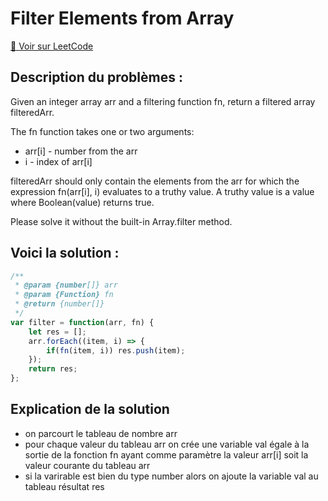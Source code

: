 # Filter Elements from Array

[🔗 Voir sur LeetCode](https://leetcode.com/problems/apply-transform-over-each-element-in-array/description/?envType=study-plan-v2&envId=30-days-of-javascript)

## Description du problèmes :

Given an integer array arr and a filtering function fn, return a filtered array filteredArr.

The fn function takes one or two arguments:

- arr[i] - number from the arr
- i - index of arr[i]

filteredArr should only contain the elements from the arr for which the expression fn(arr[i], i) evaluates to a truthy value. A truthy value is a value where Boolean(value) returns true.

Please solve it without the built-in Array.filter method.

## Voici la solution :

``` js
/**
 * @param {number[]} arr
 * @param {Function} fn
 * @return {number[]}
 */
var filter = function(arr, fn) {
    let res = [];
    arr.forEach((item, i) => {
        if(fn(item, i)) res.push(item);
    });
    return res;
};
```

## Explication de la solution

- on parcourt le tableau de nombre arr
- pour chaque valeur du tableau arr on crée une variable val égale à la sortie de la fonction fn ayant comme paramètre la valeur arr[i] soit la valeur courante du tableau arr
- si la varirable est bien du type number alors on ajoute la variable val au tableau résultat res


